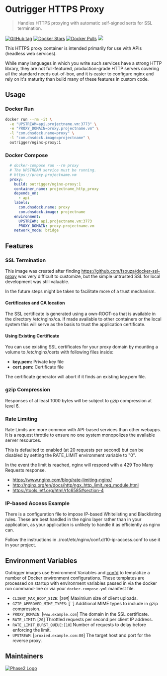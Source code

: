 # Outrigger HTTPS Proxy

> Handles HTTPS proxying with automatic self-signed serts for SSL termination.

[![GitHub tag](https://img.shields.io/github/tag/phase2/docker-nginx-proxy.svg)](https://github.com/phase2/docker-nginx-proxy) [![Docker Stars](https://img.shields.io/docker/stars/outrigger/nginx-proxy.svg)](https://hub.docker.com/r/outrigger/nginx-proxy) [![Docker Pulls](https://img.shields.io/docker/pulls/outrigger/nginx-proxy.svg)](https://hub.docker.com/r/outrigger/nginx-proxy) [![](https://images.microbadger.com/badges/image/outrigger/nginx-proxy:dev.svg)](https://microbadger.com/images/outrigger/nginx-proxy:dev 'Get your own image badge on microbadger.com')

This HTTPS proxy container is intended primarily for use with APIs (headless web services).

While many languages in which you write such services have a strong HTTP library, they
are not full-featured, production-grade HTTP servers covering all the standard needs out-of-box, and it is easier to configure nginx and rely on it's maturity than build many
of these features in custom code.

## Usage

### Docker Run

```bash
docker run --rm -it \
  -e "UPSTREAM=api.projectname.vm:3773" \
  -e "PROXY_DOMAIN=proxy.projectname.vm" \
  -l "com.dnsdock.name=proxy" \
  -l "com.dnsdock.image=projectname" \
  outrigger/nginx-proxy:1
```

### Docker Compose

```yaml
  # docker-compose run --rm proxy
  # The UPSTREAM service must be running.
  # https://proxy.projectname.vm
  proxy:
    build: outrigger/nginx-proxy:1
    container_name: projectname_http_proxy
    depends_on:
      - api
    labels:
      com.dnsdock.name: proxy
      com.dnsdock.image: projectname
    environment:
      UPSTREAM: api.projectname.vm:3773
      PROXY_DOMAIN: proxy.projectname.vm
    network_mode: bridge
```

## Features

### SSL Termination

This image was created after finding https://github.com/fsouza/docker-ssl-proxy
was very difficult to customize, but the simple untrusted SSL for local development
was still valuable.

In the future steps might be taken to facilitate more of a trust mechanism.

#### Certificates and CA location

The SSL certificate is generated using a own-ROOT-ca that is available in the
directory /etc/nginx/ca. If made available to other containers or the local
system this will serve as the basis to trust the application certificate.

#### Using Existing Certificate

You can use existing SSL certificates for your proxy domain by mounting a volume
to /etc/nginx/certs with following files inside:

* **key.pem:** Private key file
* **cert.pem:** Certificate file

The certificate generator will abort if it finds an existing key.pem file.

### gzip Compression

Responses of at least 1000 bytes will be subject to gzip compression at level 6.

### Rate Limiting

Rate Limits are more common with API-based services than other webapps. It is a request
throttle to ensure no one system monopolizes the available server resources.

This is defaulted to enabled (at 20 requests per second) but can be disabled by setting the RATE_LIMIT environment variable to "0".

In the event the limit is reached, nginx will respond with a 429 Too Many Requests response.

* https://www.nginx.com/blog/rate-limiting-nginx/
* http://nginx.org/en/docs/http/ngx_http_limit_req_module.html
* https://tools.ietf.org/html/rfc6585#section-4

### IP-based Access Example

There is a configuration file to impose IP-based Whitelisting and Blacklisting rules.
These are best handled in the nginx layer rather than in your application, as your application
is unlikely to handle it as efficiently as nginx can.

Follow the instructions in ./root/etc/nginx/conf.d/10-ip-access.conf to use it in your project.

## Environment Variables

Outrigger images use Environment Variables and [confd](https://github.com/kelseyhightower/confd)
to templatize a number of Docker environment configurations. These templates are
processed on startup with environment variables passed in via the docker run
command-line or via your `docker-compose.yml` manifest file.

* `CLIENT_MAX_BODY_SIZE`: [`20M`] Maximium size of client uploads.
* `GZIP_APPROVED_MIME_TYPES`: [``] Additional MIME types to include in gzip compression.
* `PROXY_DOMAIN`: [`www.example.com`] The domain in the SSL certificate.
* `RATE_LIMIT`: [`20`] Throttled requests per second per client IP address.
* `RATE_LIMIT_BURST_QUEUE`: [`10`] Number of requests to delay before enforcing the limit.
* `UPSTREAM`: [`proxied.example.com:80`] The target host and port for the reverse proxy.

## Maintainers

[![Phase2 Logo](https://s3.amazonaws.com/phase2.public/logos/phase2-logo.png)](https://www.phase2technology.com)
